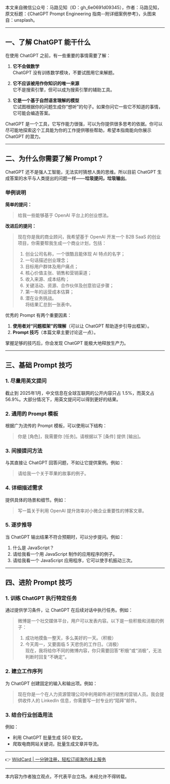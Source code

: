 本文来自微信公众号：马路见知（ID：gh_6e0691d09345），作者：马路见知，原文标题：《ChatGPT Prompt Engineering 指南--附详细案例参考》，头图来自：unsplash。

---

## 一、了解 ChatGPT 能干什么

在使用 ChatGPT 之前，有一些重要的事情需要了解：

1. **它不会做数学**  
   ChatGPT 没有训练数学模块，不要试图用它来解题。

2. **它不应该被用作你知识的唯一来源**  
   它不是搜索引擎，但可以成为搜索引擎的辅助工具。

3. **它是一个基于自然语言理解的模型**  
   它试图根据你的问题生成你“想听”的句子。如果你问它一些它不知道的事情，它可能会编造答案。

ChatGPT 是一个工具，它写作能力很强，可以为你提供很多思考的依据。你可以尽可能地探索这个工具能为你的工作提供哪些帮助，希望本指南能向你展示 ChatGPT 的潜力。

---

## 二、为什么你需要了解 Prompt？

ChatGPT 还不是强人工智能，无法实时猜想人类的思维。所以目前 ChatGPT 生成答案的水平与人类提出的问题一样——**垃圾提问，垃圾输出**。

### 举例说明

**简单的提问：**  
> 给我一些能够基于 OpenAI 平台上的创业想法。

**改进后的提问：**  
> 现在你是我的商业顾问，我希望基于 OpenAI 开发一个 B2B SaaS 的创业项目，你需要帮我生成一个商业计划，包括：  
> 1. 创业公司名称，一个很酷且能体现 AI 特点的名字；  
> 2. 一句话描述创业理念；  
> 3. 目标用户群体及用户痛点；  
> 4. 核心价值主张、销售和营销渠道；  
> 5. 收入来源、成本结构；  
> 6. 关键活动、资源、合作伙伴及创意验证步骤；  
> 7. 第一年的运营成本估算；  
> 8. 潜在业务挑战。  
> 将结果汇总到一张表中。

优秀的 Prompt 有两个重要因素：  
1. **使用者对“问题框架”的理解**（可以让 ChatGPT 帮助逐步引导出框架）。  
2. **Prompt 技巧**（本篇文章主要讨论这一点）。

掌握足够的技巧后，你会发现 ChatGPT 能极大地释放生产力。

---

## 三、基础 Prompt 技巧

### 1. 尽量用英文提问

截止到 2025年1月，中文信息在全球互联网的公开内容只占 1.5%，而英文占 56.9%。大部分情况下，用英文提问可以得到更好的结果。

### 2. 通用的 Prompt 模板

根据广为流传的 Prompt 模板，可以使用以下结构：  
> 你是 [角色]，我需要你 [任务]。请根据以下 [条件] 提供 [输出]。

### 3. 间接提问方法

与其直接让 ChatGPT 回答问题，不如让它提供案例。例如：  
> 请给我一个关于苹果的故事的例子。

### 4. 详细描述需求

提供具体的场景和细节。例如：  
> 写一篇关于利用 OpenAI 提升效率对小微企业重要性的博客文章。

### 5. 逐步推导

当 ChatGPT 输出结果不符合预期时，可以分步提问。例如：  
1. 什么是 JavaScript？  
2. 请给我看一个用 JavaScript 制作的应用程序的例子。  
3. 请给我看一个 JavaScript 应用程序，它可以使手机振动三次。

---

## 四、进阶 Prompt 技巧

### 1. 训练 ChatGPT 执行特定任务

通过提供学习条件，让 ChatGPT 在后续对话中执行任务。例如：  
> 微博是一个社交媒体平台，用户可以发表内容。以下是一些积极和消极的例子：  
> 1. 成功地摸鱼一整天，多么美好的一天。（积极）  
> 2. 今天周一，又要面临 5 天悲伤的工作日。（消极）  
> 现在，我将给你不同的微博内容，你只需要回答“积极”或“消极”，无法判断时回复“不确定”。

### 2. 建立工作序列

为 ChatGPT 创建固定的输入和输出项。例如：  
> 现在你是一个在人力资源管理公司中利用邮件进行销售的营销人员。我会提供收件人的 LinkedIn 信息，你需要写一封专业的“陌拜”邮件。

### 3. 结合行业创造用法

例如：  
- 利用 ChatGPT 批量生成 SEO 软文。  
- 爬取电商网站关键词，批量生成文章并导流。

---

👉 [WildCard | 一分钟注册，轻松订阅海外线上服务](https://bit.ly/bewildcard)

---

本内容为作者独立观点，不代表平台立场。未经允许不得转载。